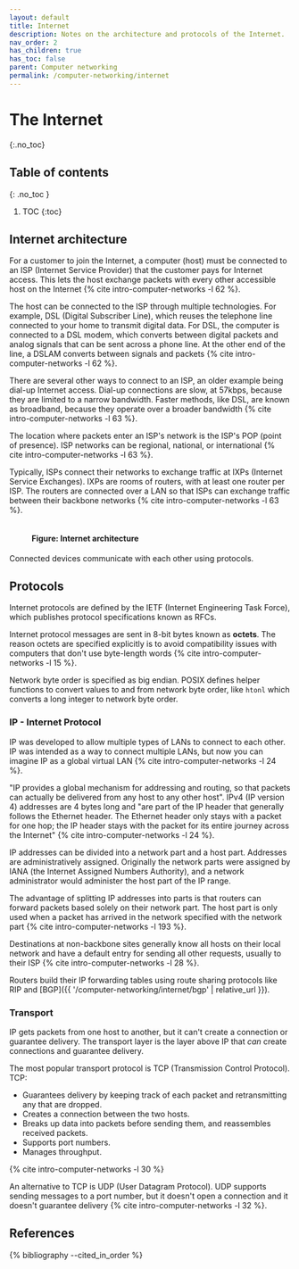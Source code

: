 ```yaml
---
layout: default
title: Internet
description: Notes on the architecture and protocols of the Internet.
nav_order: 2
has_children: true
has_toc: false
parent: Computer networking
permalink: /computer-networking/internet
---
```


<!-- prettier-ignore-start -->

# The Internet
{:.no_toc}

## Table of contents
{: .no_toc }

1. TOC
{:toc}

<!-- prettier-ignore-end -->

## Internet architecture

For a customer to join the Internet, a computer (host) must be connected to an ISP (Internet Service Provider) that the customer pays for Internet access. This lets the host exchange packets with every other accessible host on the Internet {% cite intro-computer-networks -l 62 %}.

The host can be connected to the ISP through multiple technologies. For example, DSL (Digital Subscriber Line), which reuses the telephone line connected to your home to transmit digital data. For DSL, the computer is connected to a DSL modem, which converts between digital packets and analog signals that can be sent across a phone line. At the other end of the line, a DSLAM converts between signals and packets {% cite intro-computer-networks -l 62 %}.

There are several other ways to connect to an ISP, an older example being dial-up Internet access. Dial-up connections are slow, at 57kbps, because they are limited to a narrow bandwidth. Faster methods, like DSL, are known as broadband, because they operate over a broader bandwidth {% cite intro-computer-networks -l 63 %}.

The location where packets enter an ISP's network is the ISP's POP (point of presence). ISP networks can be regional, national, or international {% cite intro-computer-networks -l 63 %}.

Typically, ISPs connect their networks to exchange traffic at IXPs (Internet Service Exchanges). IXPs are rooms of routers, with at least one router per ISP. The routers are connected over a LAN so that ISPs can exchange traffic between their backbone networks {% cite intro-computer-networks -l 63 %}.

<figure>
  <img src="{{site.baseurl}}/assets/img/computer-networking/internet/internet-architecture.svg" alt="">
  <figcaption><h4>Figure: Internet architecture</h4></figcaption>
</figure>

Connected devices communicate with each other using protocols.

## Protocols

Internet protocols are defined by the IETF (Internet Engineering Task Force), which publishes protocol specifications known as RFCs.

Internet protocol messages are sent in 8-bit bytes known as **octets**. The reason octets are specified explicitly is to avoid compatibility issues with computers that don't use byte-length words {% cite intro-computer-networks -l 15 %}.

Network byte order is specified as big endian. POSIX defines helper functions to convert values to and from network byte order, like `htonl` which converts a long integer to network byte order.

### IP - Internet Protocol

IP was developed to allow multiple types of LANs to connect to each other. IP was intended as a way to connect multiple LANs, but now you can imagine IP as a global virtual LAN {% cite intro-computer-networks -l 24 %}.

"IP provides a global mechanism for addressing and routing, so that packets can actually be delivered from any host to any other host". IPv4 (IP version 4) addresses are 4 bytes long and "are part of the IP header that generally follows the Ethernet header. The Ethernet header only stays with a packet for one hop; the IP header stays with the packet for its entire journey across the Internet" {% cite intro-computer-networks -l 24 %}.

IP addresses can be divided into a network part and a host part. Addresses are administratively assigned. Originally the network parts were assigned by IANA (the Internet Assigned Numbers Authority), and a network administrator would administer the host part of the IP range.

The advantage of splitting IP addresses into parts is that routers can forward packets based solely on their network part. The host part is only used when a packet has arrived in the network specified with the network part {% cite intro-computer-networks -l 193 %}.

Destinations at non-backbone sites generally know all hosts on their local network and have a default entry for sending all other requests, usually to their ISP {% cite intro-computer-networks -l 28 %}.

Routers build their IP forwarding tables using route sharing protocols like RIP and [BGP]({{ '/computer-networking/internet/bgp' | relative_url }}).

### Transport

IP gets packets from one host to another, but it can't create a connection or guarantee delivery. The transport layer is the layer above IP that _can_ create connections and guarantee delivery.

The most popular transport protocol is TCP (Transmission Control Protocol). TCP:

- Guarantees delivery by keeping track of each packet and retransmitting any that are dropped.
- Creates a connection between the two hosts.
- Breaks up data into packets before sending them, and reassembles received packets.
- Supports port numbers.
- Manages throughput.

{% cite intro-computer-networks -l 30 %}

An alternative to TCP is UDP (User Datagram Protocol). UDP supports sending messages to a port number, but it doesn't open a connection and it doesn't guarantee delivery {% cite intro-computer-networks -l 32 %}.

## References

{% bibliography --cited_in_order %}
